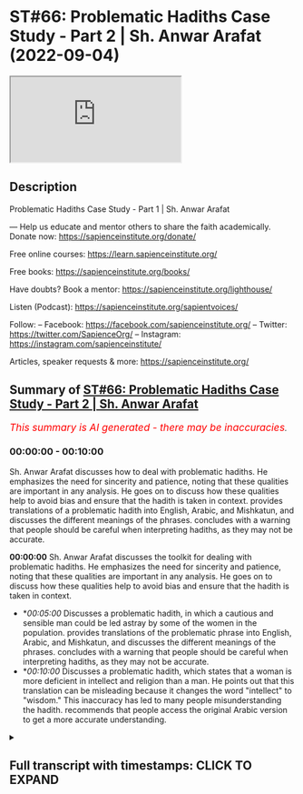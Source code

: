 # ST#66: Problematic Hadiths Case Study - Part 2 | Sh. Anwar Arafat (2022-09-04)

<iframe loading='lazy' src='https://www.youtube.com/embed/eHsv5BLwGmI'></iframe>

## Description

Problematic Hadiths Case Study - Part 1 | Sh. Anwar Arafat

—
Help us educate and mentor others to share the faith academically.
Donate now: https://sapienceinstitute.org/donate/ 

Free online courses: https://learn.sapienceinstitute.org/

Free books: https://sapienceinstitute.org/books/

Have doubts? Book a mentor: https://sapienceinstitute.org/lighthouse/

Listen (Podcast): https://sapienceinstitute.org/sapientvoices/

Follow:
– Facebook: https://facebook.com/sapienceinstitute.org/ 
– Twitter: https://twitter.com/SapienceOrg/ 
– Instagram: https://instagram.com/sapienceinstitute/ 

Articles, speaker requests & more: https://sapienceinstitute.org/

## Summary of [ST#66: Problematic Hadiths Case Study - Part 2 | Sh. Anwar Arafat](https://www.youtube.com/watch?v=eHsv5BLwGmI)


*<span style="color:red; font-size:125%">This summary is AI generated - there may be inaccuracies</span>. [](/)*

### <a onclick="modifyYTiframeseektime('0')">00:00:00</a> - <a onclick="modifyYTiframeseektime('600')">00:10:00</a>

 Sh. Anwar Arafat discusses how to deal with problematic hadiths. He emphasizes the need for sincerity and patience, noting that these qualities are important in any analysis. He goes on to discuss how these qualities help to avoid bias and ensure that the hadith is taken in context.  provides translations of a problematic hadith into English, Arabic, and Mishkatun, and discusses the different meanings of the phrases.  concludes with a warning that people should be careful when interpreting hadiths, as they may not be accurate.

**<a onclick="modifyYTiframeseektime('0')">00:00:00</a>**  Sh. Anwar Arafat discusses the toolkit for dealing with problematic hadiths. He emphasizes the need for sincerity and patience, noting that these qualities are important in any analysis. He goes on to discuss how these qualities help to avoid bias and ensure that the hadith is taken in context.
* **<a onclick="modifyYTiframeseektime('300')">00:05:00</a>* Discusses a problematic hadith, in which a cautious and sensible man could be led astray by some of the women in the population.  provides translations of the problematic phrase into English, Arabic, and Mishkatun, and discusses the different meanings of the phrases.  concludes with a warning that people should be careful when interpreting hadiths, as they may not be accurate.
* **<a onclick="modifyYTiframeseektime('600')">00:10:00</a>* Discusses a problematic hadith, which states that a woman is more deficient in intellect and religion than a man. He points out that this translation can be misleading because it changes the word "intellect" to "wisdom." This inaccuracy has led to many people misunderstanding the hadith. recommends that people access the original Arabic version to get a more accurate understanding.

<details><summary><h2>Full transcript with timestamps: CLICK TO EXPAND</h2></summary>

<a onclick="modifyYTiframeseektime('14')">0:00:14</a> upon you all  
<a onclick="modifyYTiframeseektime('15')">0:00:15</a> and welcome to sapient thoughts another  
<a onclick="modifyYTiframeseektime('17')">0:00:17</a> episode where here we discuss theo  
<a onclick="modifyYTiframeseektime('20')">0:00:20</a> philosophical issues we answer some of  
<a onclick="modifyYTiframeseektime('21')">0:00:21</a> the contentions that are brought against  
<a onclick="modifyYTiframeseektime('23')">0:00:23</a> islam and we offer  
<a onclick="modifyYTiframeseektime('25')">0:00:25</a> hopefully a robust case for the veracity  
<a onclick="modifyYTiframeseektime('27')">0:00:27</a> and beauty of islam insha'allah as a way  
<a onclick="modifyYTiframeseektime('29')">0:00:29</a> of life my name is anwar arafat and  
<a onclick="modifyYTiframeseektime('32')">0:00:32</a> today we are doing  
<a onclick="modifyYTiframeseektime('34')">0:00:34</a> episode 2 of our case study a  
<a onclick="modifyYTiframeseektime('37')">0:00:37</a> problematic hadith that seems to put  
<a onclick="modifyYTiframeseektime('39')">0:00:39</a> women down or that might seem  
<a onclick="modifyYTiframeseektime('41')">0:00:41</a> disrespectful or demeaning towards women  
<a onclick="modifyYTiframeseektime('43')">0:00:43</a> and a person might read this come across  
<a onclick="modifyYTiframeseektime('46')">0:00:46</a> it in some of the books and say hey wait  
<a onclick="modifyYTiframeseektime('47')">0:00:47</a> a second this is problematic  
<a onclick="modifyYTiframeseektime('50')">0:00:50</a> so how do we deal with this well as we  
<a onclick="modifyYTiframeseektime('52')">0:00:52</a> demonstrated the hadith of course it's a  
<a onclick="modifyYTiframeseektime('54')">0:00:54</a> little longer  
<a onclick="modifyYTiframeseektime('56')">0:00:56</a> if you haven't listened to the hadith  
<a onclick="modifyYTiframeseektime('57')">0:00:57</a> you can go back to that first episode um  
<a onclick="modifyYTiframeseektime('59')">0:00:59</a> in this episode we will apply our hadith  
<a onclick="modifyYTiframeseektime('62')">0:01:02</a> toolkit as we shared it where we we have  
<a onclick="modifyYTiframeseektime('65')">0:01:05</a> 10 tools so for this episode we're going  
<a onclick="modifyYTiframeseektime('67')">0:01:07</a> to go actually through the first five  
<a onclick="modifyYTiframeseektime('70')">0:01:10</a> in applying them to this specific hadith  
<a onclick="modifyYTiframeseektime('73')">0:01:13</a> in sha allah ta'ala  
<a onclick="modifyYTiframeseektime('74')">0:01:14</a> tool number one  
<a onclick="modifyYTiframeseektime('76')">0:01:16</a> is sincerity and remember we said this  
<a onclick="modifyYTiframeseektime('78')">0:01:18</a> is sincerity towards the material  
<a onclick="modifyYTiframeseektime('81')">0:01:21</a> sincerity towards whatever goal it is  
<a onclick="modifyYTiframeseektime('83')">0:01:23</a> sincerity towards your own biases  
<a onclick="modifyYTiframeseektime('86')">0:01:26</a> and obviously as muslims first and  
<a onclick="modifyYTiframeseektime('88')">0:01:28</a> foremost sincerity towards god allah  
<a onclick="modifyYTiframeseektime('90')">0:01:30</a> subhanahu ta'ala  
<a onclick="modifyYTiframeseektime('92')">0:01:32</a> sincerity towards the corpus  
<a onclick="modifyYTiframeseektime('94')">0:01:34</a> means that  
<a onclick="modifyYTiframeseektime('97')">0:01:37</a> when i read a hadith i don't take it by  
<a onclick="modifyYTiframeseektime('100')">0:01:40</a> itself i understand that as part of an  
<a onclick="modifyYTiframeseektime('102')">0:01:42</a> entire corpus a person easily can seize  
<a onclick="modifyYTiframeseektime('105')">0:01:45</a> on one hadith and take it out of context  
<a onclick="modifyYTiframeseektime('109')">0:01:49</a> and show hey look muslims say one two  
<a onclick="modifyYTiframeseektime('111')">0:01:51</a> and three  
<a onclick="modifyYTiframeseektime('112')">0:01:52</a> i can do this to almost any book i can  
<a onclick="modifyYTiframeseektime('114')">0:01:54</a> do this to almost any religion  
<a onclick="modifyYTiframeseektime('115')">0:01:55</a> um not only is it  
<a onclick="modifyYTiframeseektime('118')">0:01:58</a> unwise it's unjust right we're not being  
<a onclick="modifyYTiframeseektime('121')">0:02:01</a> fair to the material not being fair to  
<a onclick="modifyYTiframeseektime('122')">0:02:02</a> anything if i am muslim and i come  
<a onclick="modifyYTiframeseektime('125')">0:02:05</a> across a problematic hadith i have a  
<a onclick="modifyYTiframeseektime('127')">0:02:07</a> bias if i'm not muslim i also have a  
<a onclick="modifyYTiframeseektime('130')">0:02:10</a> bias if i'm an academic  
<a onclick="modifyYTiframeseektime('132')">0:02:12</a> i have a bias there as well what are  
<a onclick="modifyYTiframeseektime('135')">0:02:15</a> some of these biases if i'm muslim and i  
<a onclick="modifyYTiframeseektime('137')">0:02:17</a> read a problematic hadith that seems to  
<a onclick="modifyYTiframeseektime('138')">0:02:18</a> put women down  
<a onclick="modifyYTiframeseektime('140')">0:02:20</a> my sincerity to my paradigm is that wait  
<a onclick="modifyYTiframeseektime('142')">0:02:22</a> a second i know that the prophet sallam  
<a onclick="modifyYTiframeseektime('144')">0:02:24</a> doesn't put women down in fact there are  
<a onclick="modifyYTiframeseektime('145')">0:02:25</a> so many hadith in which he praises women  
<a onclick="modifyYTiframeseektime('148')">0:02:28</a> right he thanks them he's appreciative  
<a onclick="modifyYTiframeseektime('150')">0:02:30</a> he's respecting he's accommodating he's  
<a onclick="modifyYTiframeseektime('152')">0:02:32</a> doing all these things in fact arguably  
<a onclick="modifyYTiframeseektime('154')">0:02:34</a> no one throughout human history has done  
<a onclick="modifyYTiframeseektime('156')">0:02:36</a> more  
<a onclick="modifyYTiframeseektime('157')">0:02:37</a> for women giving them rights etc then  
<a onclick="modifyYTiframeseektime('160')">0:02:40</a> somebody like the prophet saws  
<a onclick="modifyYTiframeseektime('162')">0:02:42</a> especially 1400 years ago when nobody  
<a onclick="modifyYTiframeseektime('164')">0:02:44</a> was doing anything for one whatsoever so  
<a onclick="modifyYTiframeseektime('166')">0:02:46</a> i know that wait a second if i'm reading  
<a onclick="modifyYTiframeseektime('168')">0:02:48</a> this in a way that it could be putting  
<a onclick="modifyYTiframeseektime('170')">0:02:50</a> women down i know this goes against what  
<a onclick="modifyYTiframeseektime('171')">0:02:51</a> i already understand from my paradigm  
<a onclick="modifyYTiframeseektime('174')">0:02:54</a> because i am muslim and i am aware of  
<a onclick="modifyYTiframeseektime('176')">0:02:56</a> all these things  
<a onclick="modifyYTiframeseektime('177')">0:02:57</a> if i am an islamophobe  
<a onclick="modifyYTiframeseektime('179')">0:02:59</a> i already have my bias i'm going to  
<a onclick="modifyYTiframeseektime('180')">0:03:00</a> seize upon something like this and i'm  
<a onclick="modifyYTiframeseektime('183')">0:03:03</a> going to be like hey oh this is more  
<a onclick="modifyYTiframeseektime('184')">0:03:04</a> fuel to my fire but if i'm an academic i  
<a onclick="modifyYTiframeseektime('188')">0:03:08</a> know that i have to take everything  
<a onclick="modifyYTiframeseektime('190')">0:03:10</a> within its context that means i look at  
<a onclick="modifyYTiframeseektime('192')">0:03:12</a> it i analyze it i don't just take  
<a onclick="modifyYTiframeseektime('195')">0:03:15</a> something and run with it without  
<a onclick="modifyYTiframeseektime('196')">0:03:16</a> actually analyzing it correctly this is  
<a onclick="modifyYTiframeseektime('198')">0:03:18</a> why the toolkit is so important for us  
<a onclick="modifyYTiframeseektime('200')">0:03:20</a> and i believe that this toolkit will be  
<a onclick="modifyYTiframeseektime('201')">0:03:21</a> helpful whether you're a muslim or  
<a onclick="modifyYTiframeseektime('203')">0:03:23</a> you're not muslim meaning  
<a onclick="modifyYTiframeseektime('205')">0:03:25</a> how can we actually look at something  
<a onclick="modifyYTiframeseektime('206')">0:03:26</a> like this did the prophet saw salaam  
<a onclick="modifyYTiframeseektime('208')">0:03:28</a> really mean to say that women are less  
<a onclick="modifyYTiframeseektime('211')">0:03:31</a> than men in terms of their religion or  
<a onclick="modifyYTiframeseektime('213')">0:03:33</a> in terms of their intellect  
<a onclick="modifyYTiframeseektime('216')">0:03:36</a> let's analyze this let's test this just  
<a onclick="modifyYTiframeseektime('218')">0:03:38</a> because we have one hadith that seems to  
<a onclick="modifyYTiframeseektime('220')">0:03:40</a> insinuate this is this actually the case  
<a onclick="modifyYTiframeseektime('222')">0:03:42</a> if i'm an academic if i'm actually being  
<a onclick="modifyYTiframeseektime('224')">0:03:44</a> honest this is why sincerity is so  
<a onclick="modifyYTiframeseektime('226')">0:03:46</a> important that it makes us aware of our  
<a onclick="modifyYTiframeseektime('228')">0:03:48</a> own biases and it makes us aware of what  
<a onclick="modifyYTiframeseektime('230')">0:03:50</a> it is that we're actually reading so my  
<a onclick="modifyYTiframeseektime('232')">0:03:52</a> bias as a muslim is that i know that the  
<a onclick="modifyYTiframeseektime('234')">0:03:54</a> prophet sallam respects him so why would  
<a onclick="modifyYTiframeseektime('236')">0:03:56</a> he say this and by the way this bias  
<a onclick="modifyYTiframeseektime('239')">0:03:59</a> informs how we actually read the hadith  
<a onclick="modifyYTiframeseektime('242')">0:04:02</a> and we'll get into it when we do the  
<a onclick="modifyYTiframeseektime('243')">0:04:03</a> reread at the very end we'll go into  
<a onclick="modifyYTiframeseektime('246')">0:04:06</a> why did the prophet say this  
<a onclick="modifyYTiframeseektime('248')">0:04:08</a> what did it mean  
<a onclick="modifyYTiframeseektime('250')">0:04:10</a> and this is why sincerity is very  
<a onclick="modifyYTiframeseektime('252')">0:04:12</a> important so this is applying tool  
<a onclick="modifyYTiframeseektime('254')">0:04:14</a> number one  
<a onclick="modifyYTiframeseektime('256')">0:04:16</a> tool number two  
<a onclick="modifyYTiframeseektime('259')">0:04:19</a> tool number two  
<a onclick="modifyYTiframeseektime('260')">0:04:20</a> is  
<a onclick="modifyYTiframeseektime('261')">0:04:21</a> patience  
<a onclick="modifyYTiframeseektime('264')">0:04:24</a> now what does patience mean here  
<a onclick="modifyYTiframeseektime('268')">0:04:28</a> patience of course is in contrast to i  
<a onclick="modifyYTiframeseektime('270')">0:04:30</a> want an answer now we want everything  
<a onclick="modifyYTiframeseektime('273')">0:04:33</a> instantaneous  
<a onclick="modifyYTiframeseektime('275')">0:04:35</a> um i read it  
<a onclick="modifyYTiframeseektime('277')">0:04:37</a> and i want to run with it  
<a onclick="modifyYTiframeseektime('279')">0:04:39</a> a lot of times people will come and  
<a onclick="modifyYTiframeseektime('280')">0:04:40</a> they'll say  
<a onclick="modifyYTiframeseektime('283')">0:04:43</a> what does islam say about women  
<a onclick="modifyYTiframeseektime('286')">0:04:46</a> okay what does islam say about women are  
<a onclick="modifyYTiframeseektime('289')">0:04:49</a> deficient in their intellect and  
<a onclick="modifyYTiframeseektime('291')">0:04:51</a> and  
<a onclick="modifyYTiframeseektime('292')">0:04:52</a> religion  
<a onclick="modifyYTiframeseektime('294')">0:04:54</a> the thing is this is an incorrect  
<a onclick="modifyYTiframeseektime('295')">0:04:55</a> question  
<a onclick="modifyYTiframeseektime('296')">0:04:56</a> what does islam say  
<a onclick="modifyYTiframeseektime('300')">0:05:00</a> is  
<a onclick="modifyYTiframeseektime('301')">0:05:01</a> a problematic question we can look at  
<a onclick="modifyYTiframeseektime('303')">0:05:03</a> what does the quran say what does the  
<a onclick="modifyYTiframeseektime('305')">0:05:05</a> hadith say what do some scholars say but  
<a onclick="modifyYTiframeseektime('308')">0:05:08</a> islam has a huge concept is such a big  
<a onclick="modifyYTiframeseektime('311')">0:05:11</a> thing that islam  
<a onclick="modifyYTiframeseektime('313')">0:05:13</a> is represented through a lot of these  
<a onclick="modifyYTiframeseektime('316')">0:05:16</a> different avenues but there's  
<a onclick="modifyYTiframeseektime('319')">0:05:19</a> it's not that there's one there's not  
<a onclick="modifyYTiframeseektime('320')">0:05:20</a> one islam  
<a onclick="modifyYTiframeseektime('322')">0:05:22</a> but that the question itself is  
<a onclick="modifyYTiframeseektime('324')">0:05:24</a> inherently wrong this is how for example  
<a onclick="modifyYTiframeseektime('326')">0:05:26</a> the khawarij  
<a onclick="modifyYTiframeseektime('328')">0:05:28</a> the kharajits when they came to alibi  
<a onclick="modifyYTiframeseektime('332')">0:05:32</a> and they said we want the quran to rule  
<a onclick="modifyYTiframeseektime('335')">0:05:35</a> between us  
<a onclick="modifyYTiframeseektime('337')">0:05:37</a> right and so he brought or i think in  
<a onclick="modifyYTiframeseektime('339')">0:05:39</a> this generation it was  
<a onclick="modifyYTiframeseektime('341')">0:05:41</a> he brings a mushaf and he puts it in  
<a onclick="modifyYTiframeseektime('343')">0:05:43</a> between them and he says quran rule  
<a onclick="modifyYTiframeseektime('346')">0:05:46</a> between us  
<a onclick="modifyYTiframeseektime('348')">0:05:48</a> and everybody looks at him like he's  
<a onclick="modifyYTiframeseektime('349')">0:05:49</a> crazy  
<a onclick="modifyYTiframeseektime('350')">0:05:50</a> what they said this is a book it doesn't  
<a onclick="modifyYTiframeseektime('352')">0:05:52</a> speak he said that's what you asked  
<a onclick="modifyYTiframeseektime('354')">0:05:54</a> though  
<a onclick="modifyYTiframeseektime('356')">0:05:56</a> you asked for the quran to rule but the  
<a onclick="modifyYTiframeseektime('358')">0:05:58</a> thing is the quran is always read  
<a onclick="modifyYTiframeseektime('361')">0:06:01</a> through a human being meaning there's an  
<a onclick="modifyYTiframeseektime('362')">0:06:02</a> interpretation happening always  
<a onclick="modifyYTiframeseektime('365')">0:06:05</a> right whether we like it or not now i  
<a onclick="modifyYTiframeseektime('366')">0:06:06</a> can interpret it according to what i  
<a onclick="modifyYTiframeseektime('368')">0:06:08</a> know the prophet saws said i know what  
<a onclick="modifyYTiframeseektime('369')">0:06:09</a> some of the companions said etc which is  
<a onclick="modifyYTiframeseektime('371')">0:06:11</a> what we do all the time  
<a onclick="modifyYTiframeseektime('373')">0:06:13</a> but we're reading it through an  
<a onclick="modifyYTiframeseektime('374')">0:06:14</a> interpretation i saw something wonderful  
<a onclick="modifyYTiframeseektime('377')">0:06:17</a> where there was a lady who came to a  
<a onclick="modifyYTiframeseektime('378')">0:06:18</a> scholar  
<a onclick="modifyYTiframeseektime('380')">0:06:20</a> and she said what is the what is the  
<a onclick="modifyYTiframeseektime('382')">0:06:22</a> ruling in my case i think it was an  
<a onclick="modifyYTiframeseektime('383')">0:06:23</a> issue of divorce  
<a onclick="modifyYTiframeseektime('385')">0:06:25</a> right on a certain ayah  
<a onclick="modifyYTiframeseektime('388')">0:06:28</a> and so the scholar told her well i can  
<a onclick="modifyYTiframeseektime('390')">0:06:30</a> tell you what  
<a onclick="modifyYTiframeseektime('392')">0:06:32</a> allah says or i can tell you what the  
<a onclick="modifyYTiframeseektime('393')">0:06:33</a> quran and sunnah says  
<a onclick="modifyYTiframeseektime('396')">0:06:36</a> she says no tell me what is says and the  
<a onclick="modifyYTiframeseektime('399')">0:06:39</a> man got upset he's like what i am  
<a onclick="modifyYTiframeseektime('401')">0:06:41</a> telling you that i have the quran and  
<a onclick="modifyYTiframeseektime('403')">0:06:43</a> sunnah and you're telling me shafer she  
<a onclick="modifyYTiframeseektime('405')">0:06:45</a> says no  
<a onclick="modifyYTiframeseektime('406')">0:06:46</a> what you're going to tell me is your  
<a onclick="modifyYTiframeseektime('408')">0:06:48</a> interpretation of the quran and sunnah  
<a onclick="modifyYTiframeseektime('410')">0:06:50</a> and when you quote michelle it's his  
<a onclick="modifyYTiframeseektime('412')">0:06:52</a> interpretation of the quran and sunnah  
<a onclick="modifyYTiframeseektime('414')">0:06:54</a> both of you guys are interpreting  
<a onclick="modifyYTiframeseektime('416')">0:06:56</a> as he says i trust his interpretation  
<a onclick="modifyYTiframeseektime('418')">0:06:58</a> over yours  
<a onclick="modifyYTiframeseektime('420')">0:07:00</a> he's a big imam i don't know who you are  
<a onclick="modifyYTiframeseektime('422')">0:07:02</a> basically she's saying  
<a onclick="modifyYTiframeseektime('423')">0:07:03</a> and that's interesting thing because we  
<a onclick="modifyYTiframeseektime('425')">0:07:05</a> have to realize that it's always taken  
<a onclick="modifyYTiframeseektime('426')">0:07:06</a> through that lens so we have to have  
<a onclick="modifyYTiframeseektime('427')">0:07:07</a> patience when it comes to we want  
<a onclick="modifyYTiframeseektime('429')">0:07:09</a> instantaneous answers we want to know  
<a onclick="modifyYTiframeseektime('431')">0:07:11</a> what does islam say about women that's a  
<a onclick="modifyYTiframeseektime('433')">0:07:13</a> big question  
<a onclick="modifyYTiframeseektime('434')">0:07:14</a> right let's look at what are some of the  
<a onclick="modifyYTiframeseektime('436')">0:07:16</a> verses say what are some of the how do  
<a onclick="modifyYTiframeseektime('437')">0:07:17</a> you say what do some of the scholars say  
<a onclick="modifyYTiframeseektime('438')">0:07:18</a> etc so patience when applying this  
<a onclick="modifyYTiframeseektime('440')">0:07:20</a> toolkit we can't automatically just  
<a onclick="modifyYTiframeseektime('443')">0:07:23</a> write off something because we don't  
<a onclick="modifyYTiframeseektime('445')">0:07:25</a> like it or don't agree with it from the  
<a onclick="modifyYTiframeseektime('447')">0:07:27</a> outset there might be something going on  
<a onclick="modifyYTiframeseektime('449')">0:07:29</a> and in fact in this case there is  
<a onclick="modifyYTiframeseektime('450')">0:07:30</a> something else going on  
<a onclick="modifyYTiframeseektime('452')">0:07:32</a> so that's tool number two  
<a onclick="modifyYTiframeseektime('454')">0:07:34</a> tool number three is to talk to someone  
<a onclick="modifyYTiframeseektime('457')">0:07:37</a> of knowledge  
<a onclick="modifyYTiframeseektime('458')">0:07:38</a> and in this case i would encourage  
<a onclick="modifyYTiframeseektime('460')">0:07:40</a> anybody if you come across a problematic  
<a onclick="modifyYTiframeseektime('462')">0:07:42</a> hadith one of the best ways to overcome  
<a onclick="modifyYTiframeseektime('464')">0:07:44</a> it is to ask somebody of knowledge and  
<a onclick="modifyYTiframeseektime('466')">0:07:46</a> in this case we did we consulted many  
<a onclick="modifyYTiframeseektime('467')">0:07:47</a> scholars they offered their  
<a onclick="modifyYTiframeseektime('468')">0:07:48</a> interpretations and their takes which  
<a onclick="modifyYTiframeseektime('470')">0:07:50</a> was great and we'll share them inshallah  
<a onclick="modifyYTiframeseektime('472')">0:07:52</a> at the end  
<a onclick="modifyYTiframeseektime('473')">0:07:53</a> of this whole scenario so we already did  
<a onclick="modifyYTiframeseektime('475')">0:07:55</a> that but we don't want to get ahead of  
<a onclick="modifyYTiframeseektime('476')">0:07:56</a> the gun here tool number four knowledge  
<a onclick="modifyYTiframeseektime('479')">0:07:59</a> of arabic  
<a onclick="modifyYTiframeseektime('481')">0:08:01</a> we said knowledge of the prophetic  
<a onclick="modifyYTiframeseektime('483')">0:08:03</a> language in this case it would save the  
<a onclick="modifyYTiframeseektime('485')">0:08:05</a> person so much headache because as i  
<a onclick="modifyYTiframeseektime('487')">0:08:07</a> said the translation is outright  
<a onclick="modifyYTiframeseektime('489')">0:08:09</a> incorrect so let's pause and go back to  
<a onclick="modifyYTiframeseektime('492')">0:08:12</a> the translation inshaallah  
<a onclick="modifyYTiframeseektime('494')">0:08:14</a> the translation of the problematic so  
<a onclick="modifyYTiframeseektime('496')">0:08:16</a> we're only going to go over the  
<a onclick="modifyYTiframeseektime('497')">0:08:17</a> problematic or one of the problematic  
<a onclick="modifyYTiframeseektime('499')">0:08:19</a> um phrases is where he says  
<a onclick="modifyYTiframeseektime('503')">0:08:23</a> in arabic  
<a onclick="modifyYTiframeseektime('512')">0:08:32</a> now it was incorrectly translated as i  
<a onclick="modifyYTiframeseektime('515')">0:08:35</a> have not seen anyone more deficient in  
<a onclick="modifyYTiframeseektime('516')">0:08:36</a> intelligence i'm sorry i have not seen  
<a onclick="modifyYTiframeseektime('518')">0:08:38</a> anyone more deficient in intelligence  
<a onclick="modifyYTiframeseektime('521')">0:08:41</a> and religion than you  
<a onclick="modifyYTiframeseektime('523')">0:08:43</a> so this is sentence number one and then  
<a onclick="modifyYTiframeseektime('525')">0:08:45</a> sentence number two he says a cautious  
<a onclick="modifyYTiframeseektime('526')">0:08:46</a> sensible man could be led astray by some  
<a onclick="modifyYTiframeseektime('528')">0:08:48</a> of you now it's right off the bat in  
<a onclick="modifyYTiframeseektime('531')">0:08:51</a> arabic it was one complete sentence and  
<a onclick="modifyYTiframeseektime('533')">0:08:53</a> in english they translated it into two  
<a onclick="modifyYTiframeseektime('535')">0:08:55</a> which caused a big problem  
<a onclick="modifyYTiframeseektime('537')">0:08:57</a> meaning it's as a statement and not as a  
<a onclick="modifyYTiframeseektime('539')">0:08:59</a> thing let's look at another translation  
<a onclick="modifyYTiframeseektime('541')">0:09:01</a> this is the translation of mishkatun  
<a onclick="modifyYTiframeseektime('543')">0:09:03</a> that appears for us in the english  
<a onclick="modifyYTiframeseektime('546')">0:09:06</a> translation and what did he  
<a onclick="modifyYTiframeseektime('548')">0:09:08</a> that same phrase how was it translated  
<a onclick="modifyYTiframeseektime('550')">0:09:10</a> here  
<a onclick="modifyYTiframeseektime('551')">0:09:11</a> he said  
<a onclick="modifyYTiframeseektime('552')">0:09:12</a> so look at how different the translation  
<a onclick="modifyYTiframeseektime('554')">0:09:14</a> is among women who are deficient in  
<a onclick="modifyYTiframeseektime('557')">0:09:17</a> intelligence and religion i have not  
<a onclick="modifyYTiframeseektime('560')">0:09:20</a> seen anyone more able to remove the  
<a onclick="modifyYTiframeseektime('561')">0:09:21</a> understanding of a prude man than one of  
<a onclick="modifyYTiframeseektime('564')">0:09:24</a> you  
<a onclick="modifyYTiframeseektime('565')">0:09:25</a> this is a completely different meaning  
<a onclick="modifyYTiframeseektime('568')">0:09:28</a> okay let me repeat this again he says  
<a onclick="modifyYTiframeseektime('570')">0:09:30</a> among women who are deficient in  
<a onclick="modifyYTiframeseektime('573')">0:09:33</a> intelligence and religion i have not  
<a onclick="modifyYTiframeseektime('574')">0:09:34</a> seen anyone more able to remove the  
<a onclick="modifyYTiframeseektime('577')">0:09:37</a> understanding of a prudent man than one  
<a onclick="modifyYTiframeseektime('579')">0:09:39</a> of you  
<a onclick="modifyYTiframeseektime('580')">0:09:40</a> meaning this is sarcasm  
<a onclick="modifyYTiframeseektime('582')">0:09:42</a> here he's being sarcastic in that other  
<a onclick="modifyYTiframeseektime('585')">0:09:45</a> translation he's stating facts  
<a onclick="modifyYTiframeseektime('588')">0:09:48</a> huge difference between sarcasm and  
<a onclick="modifyYTiframeseektime('591')">0:09:51</a> facts and by the way a person might ask  
<a onclick="modifyYTiframeseektime('592')">0:09:52</a> wait was the prophet ever like um  
<a onclick="modifyYTiframeseektime('596')">0:09:56</a> sarcastic or ever he was mentioning it  
<a onclick="modifyYTiframeseektime('598')">0:09:58</a> here trying to highlight the irony  
<a onclick="modifyYTiframeseektime('602')">0:10:02</a> that despite women being deficient  
<a onclick="modifyYTiframeseektime('605')">0:10:05</a> supposedly being deficient in their  
<a onclick="modifyYTiframeseektime('607')">0:10:07</a> intellect and in the religion they can  
<a onclick="modifyYTiframeseektime('609')">0:10:09</a> lead  
<a onclick="modifyYTiframeseektime('610')">0:10:10</a> a wise and intelligent man astray  
<a onclick="modifyYTiframeseektime('615')">0:10:15</a> so he's saying maybe they're not so  
<a onclick="modifyYTiframeseektime('617')">0:10:17</a> deficient if they can lead somebody  
<a onclick="modifyYTiframeseektime('619')">0:10:19</a> who's  
<a onclick="modifyYTiframeseektime('619')">0:10:19</a> more intelligent than them how can they  
<a onclick="modifyYTiframeseektime('622')">0:10:22</a> lead them astray  
<a onclick="modifyYTiframeseektime('624')">0:10:24</a> so that's that's uh something that will  
<a onclick="modifyYTiframeseektime('626')">0:10:26</a> give light inshallah to what is actually  
<a onclick="modifyYTiframeseektime('628')">0:10:28</a> going on here's another translation this  
<a onclick="modifyYTiframeseektime('630')">0:10:30</a> translation i thought this is the  
<a onclick="modifyYTiframeseektime('631')">0:10:31</a> translation of sunan of numaja  
<a onclick="modifyYTiframeseektime('635')">0:10:35</a> and this is narrated by  
<a onclick="modifyYTiframeseektime('637')">0:10:37</a> omar but the same thing it doesn't  
<a onclick="modifyYTiframeseektime('638')">0:10:38</a> mention the first part about the khutba  
<a onclick="modifyYTiframeseektime('640')">0:10:40</a> but it just talks about how he comes to  
<a onclick="modifyYTiframeseektime('643')">0:10:43</a> the women  
<a onclick="modifyYTiframeseektime('644')">0:10:44</a> and then he tells him this is what he  
<a onclick="modifyYTiframeseektime('646')">0:10:46</a> says i have never seen anyone  
<a onclick="modifyYTiframeseektime('649')">0:10:49</a> lacking in discernment and religion more  
<a onclick="modifyYTiframeseektime('651')">0:10:51</a> overwhelming to a man of wisdom than you  
<a onclick="modifyYTiframeseektime('655')">0:10:55</a> very simple straightforward this is the  
<a onclick="modifyYTiframeseektime('656')">0:10:56</a> translation of the same now in arabic  
<a onclick="modifyYTiframeseektime('658')">0:10:58</a> they're all the same  
<a onclick="modifyYTiframeseektime('660')">0:11:00</a> men  
<a onclick="modifyYTiframeseektime('663')">0:11:03</a> very good  
<a onclick="modifyYTiframeseektime('664')">0:11:04</a> so here they translated it as  
<a onclick="modifyYTiframeseektime('667')">0:11:07</a> i have never seen anyone  
<a onclick="modifyYTiframeseektime('669')">0:11:09</a> lacking in discernment instead of  
<a onclick="modifyYTiframeseektime('671')">0:11:11</a> intellect he uses the word discernment  
<a onclick="modifyYTiframeseektime('673')">0:11:13</a> here and religion more overwhelming to a  
<a onclick="modifyYTiframeseektime('675')">0:11:15</a> man of wisdom than you  
<a onclick="modifyYTiframeseektime('678')">0:11:18</a> meaning you're able to over overwhelm a  
<a onclick="modifyYTiframeseektime('680')">0:11:20</a> wise man despite  
<a onclick="modifyYTiframeseektime('683')">0:11:23</a> that deficiency obviously he's saying  
<a onclick="modifyYTiframeseektime('685')">0:11:25</a> that it's technically or in reality it's  
<a onclick="modifyYTiframeseektime('687')">0:11:27</a> not a deficiency even though technically  
<a onclick="modifyYTiframeseektime('690')">0:11:30</a> there is a deficiency and we'll talk  
<a onclick="modifyYTiframeseektime('691')">0:11:31</a> about what it means actually by this so  
<a onclick="modifyYTiframeseektime('693')">0:11:33</a> as you can see translation makes a huge  
<a onclick="modifyYTiframeseektime('695')">0:11:35</a> difference and in some of these like i  
<a onclick="modifyYTiframeseektime('697')">0:11:37</a> said the one of  
<a onclick="modifyYTiframeseektime('699')">0:11:39</a> unfortunately is completely wrong in  
<a onclick="modifyYTiframeseektime('702')">0:11:42</a> some of the other versions like we said  
<a onclick="modifyYTiframeseektime('705')">0:11:45</a> um  
<a onclick="modifyYTiframeseektime('706')">0:11:46</a> is okay  
<a onclick="modifyYTiframeseektime('708')">0:11:48</a> the translation the typical one that's  
<a onclick="modifyYTiframeseektime('709')">0:11:49</a> given  
<a onclick="modifyYTiframeseektime('710')">0:11:50</a> he says  
<a onclick="modifyYTiframeseektime('711')">0:11:51</a> in spite of your lacking in wisdom and  
<a onclick="modifyYTiframeseektime('714')">0:11:54</a> failing in religion you are depriving  
<a onclick="modifyYTiframeseektime('716')">0:11:56</a> the wisest of men of their intelligence  
<a onclick="modifyYTiframeseektime('720')">0:12:00</a> okay so again irony it says in spite of  
<a onclick="modifyYTiframeseektime('723')">0:12:03</a> your lacking in wisdom and failing in  
<a onclick="modifyYTiframeseektime('725')">0:12:05</a> religion now failing and religion is  
<a onclick="modifyYTiframeseektime('726')">0:12:06</a> completely wrong it doesn't use that  
<a onclick="modifyYTiframeseektime('728')">0:12:08</a> word you are depriving the wisest of men  
<a onclick="modifyYTiframeseektime('730')">0:12:10</a> of their intelligence okay  
<a onclick="modifyYTiframeseektime('732')">0:12:12</a> translation matters  
<a onclick="modifyYTiframeseektime('734')">0:12:14</a> and unfortunately the translations are  
<a onclick="modifyYTiframeseektime('736')">0:12:16</a> out there are not perfect these are  
<a onclick="modifyYTiframeseektime('737')">0:12:17</a> human endeavors  
<a onclick="modifyYTiframeseektime('738')">0:12:18</a> sometimes they get it right often they  
<a onclick="modifyYTiframeseektime('740')">0:12:20</a> get it wrong  
<a onclick="modifyYTiframeseektime('742')">0:12:22</a> in this case that  
<a onclick="modifyYTiframeseektime('744')">0:12:24</a> mistake  
<a onclick="modifyYTiframeseektime('745')">0:12:25</a> has led a lot of people to have issues  
<a onclick="modifyYTiframeseektime('748')">0:12:28</a> with this and i completely understand  
<a onclick="modifyYTiframeseektime('749')">0:12:29</a> that and in fact i'm sympathetic and  
<a onclick="modifyYTiframeseektime('750')">0:12:30</a> empathetic towards that  
<a onclick="modifyYTiframeseektime('752')">0:12:32</a> um  
<a onclick="modifyYTiframeseektime('753')">0:12:33</a> and this is why  
<a onclick="modifyYTiframeseektime('755')">0:12:35</a> tool number four when you can access the  
<a onclick="modifyYTiframeseektime('758')">0:12:38</a> original arabic it solves so many  
<a onclick="modifyYTiframeseektime('760')">0:12:40</a> problems you're not reading it through  
<a onclick="modifyYTiframeseektime('761')">0:12:41</a> someone else's translation someone  
<a onclick="modifyYTiframeseektime('762')">0:12:42</a> else's take on the hadith you're reading  
<a onclick="modifyYTiframeseektime('764')">0:12:44</a> it through  
<a onclick="modifyYTiframeseektime('765')">0:12:45</a> what did the prophet saw actually say  
<a onclick="modifyYTiframeseektime('767')">0:12:47</a> this is why it's so important for us to  
<a onclick="modifyYTiframeseektime('769')">0:12:49</a> to kind of realize this inshallah ta'ala  
<a onclick="modifyYTiframeseektime('771')">0:12:51</a> will stop here  
<a onclick="modifyYTiframeseektime('773')">0:12:53</a> and we will go to the  
<a onclick="modifyYTiframeseektime('776')">0:12:56</a> next tools inshallah in the next video  
<a onclick="modifyYTiframeseektime('778')">0:12:58</a> we'll see you guys then assalamualaikum  
</details>